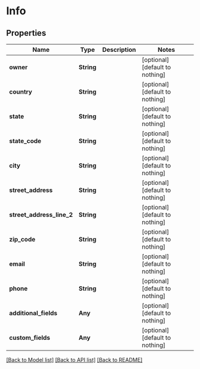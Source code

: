 # Info


## Properties
Name | Type | Description | Notes
------------ | ------------- | ------------- | -------------
**owner** | **String** |  | [optional] [default to nothing]
**country** | **String** |  | [optional] [default to nothing]
**state** | **String** |  | [optional] [default to nothing]
**state_code** | **String** |  | [optional] [default to nothing]
**city** | **String** |  | [optional] [default to nothing]
**street_address** | **String** |  | [optional] [default to nothing]
**street_address_line_2** | **String** |  | [optional] [default to nothing]
**zip_code** | **String** |  | [optional] [default to nothing]
**email** | **String** |  | [optional] [default to nothing]
**phone** | **String** |  | [optional] [default to nothing]
**additional_fields** | **Any** |  | [optional] [default to nothing]
**custom_fields** | **Any** |  | [optional] [default to nothing]


[[Back to Model list]](../README.md#models) [[Back to API list]](../README.md#api-endpoints) [[Back to README]](../README.md)


